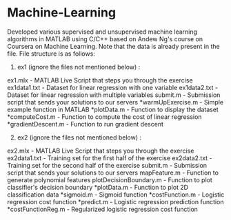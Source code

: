 # Machine-Learning
Developed various supervised and unsupervised machine learning algorithms in MATLAB using C/C++ based on Andew Ng's course on Coursera on Machine Learning. Note that the data is already present in the file.
File structure is as follows:
1. ex1 (ignore the files not mentioned below) :

ex1.mlx - MATLAB Live Script that steps you through the exercise
ex1data1.txt - Dataset for linear regression with one variable
ex1data2.txt - Dataset for linear regression with multiple variables
submit.m - Submission script that sends your solutions to our servers
*warmUpExercise.m - Simple example function in MATLAB
*plotData.m - Function to display the dataset
*computeCost.m - Function to compute the cost of linear regression
*gradientDescent.m - Function to run gradient descent

2. ex2 (ignore the files not mentioned below) :

ex2.mlx - MATLAB Live Script that steps you through the exercise
ex2data1.txt - Training set for the first half of the exercise
ex2data2.txt - Training set for the second half of the exercise
submit.m - Submission script that sends your solutions to our servers
mapFeature.m - Function to generate polynomial features
plotDecisionBoundary.m - Function to plot classifier's decision boundary
*plotData.m - Function to plot 2D classification data
*sigmoid.m - Sigmoid function
*costFunction.m - Logistic regression cost function
*predict.m - Logistic regression prediction function
*costFunctionReg.m - Regularized logistic regression cost function
